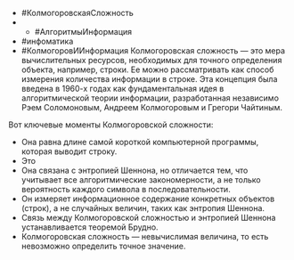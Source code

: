 - #КолмогоровскаяСложность
- - #АлгоритмыИнформация
- #инфоматика 
- #КолмогоровИИнформация
Колмогоровская сложность — это мера вычислительных ресурсов, необходимых для точного определения объекта, например, строки. Ее можно рассматривать как способ измерения количества информации в строке. Эта концепция была введена в 1960-х годах как фундаментальная идея в алгоритмической теории информации, разработанная независимо Рэем Соломоновым, Андреем Колмогоровым и Грегори Чайтиным.

Вот ключевые моменты Колмогоровской сложности:

- Она равна длине самой короткой компьютерной программы, которая выводит строку.
- Это
- Она связана с энтропией Шеннона, но отличается тем, что учитывает все алгоритмические закономерности, а не только вероятность каждого символа в последовательности.
- Он измеряет информационное содержание конкретных объектов (строк), а не случайных величин, таких как энтропия Шеннона.
- Связь между Колмогоровской сложностью и энтропией Шеннона устанавливается теоремой Брудно.
- Колмогоровская сложность — невычислимая величина, то есть невозможно определить точное значение. 